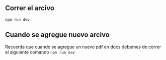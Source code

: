 
## Correr el arcivo

 `npm run dev` 

 ## Cuando se agregue nuevo arcivo
 Recuerda que cuando se agregue un nuevo pdf en docs debemes de correr el siguiente comando  `npm run dev` 
 
